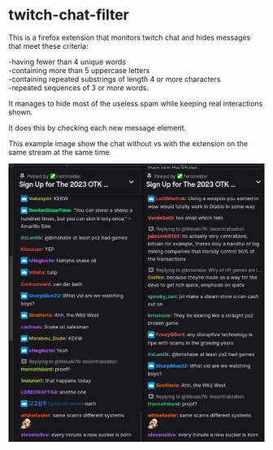 # twitch-chat-filter
This is a firefox extension that monitors twitch chat and hides messages that meet these criteria:  

-having fewer than 4 unique words  
-containing more than 5 uppercase letters  
-containing repeated substrings of length 4 or more characters  
-repeated sequences of 3 or more words.  
  
It manages to hide most of the useless spam while keeping real interactions shown.

It does this by checking each new message element.
  
This example image show the chat without vs with the extension on the same stream at the same time.  

![alt text](https://raw.githubusercontent.com/bobomrac/twitch-chat-filter/main/EXAMPLE%202023-03-30%2003-08-36.png)
